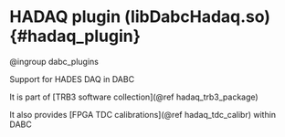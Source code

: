 # HADAQ plugin (libDabcHadaq.so) {#hadaq_plugin}  

@ingroup dabc_plugins

Support for HADES DAQ in DABC <br>

It is part of [TRB3 software collection](@ref hadaq_trb3_package)


It also provides [FPGA TDC calibrations](@ref hadaq_tdc_calibr) within DABC